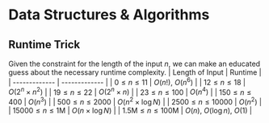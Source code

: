 # Data Structures & Algorithms

## Runtime Trick
Given the constraint for the length of the input $n$, we can make an educated guess about the necessary runtime complexity.
| Length of Input  | Runtime |
| ------------- | ------------- |
| $0\leq n\leq11$  | $O(n!),~O(n^6)$  |
| $12\leq n\leq18$ | $O(2^n\times n^2)$  |
| $19\leq n\leq22$ | $O(2^n\times n)$ |
| $23\leq n\leq100$ | $O(n^4)$ |
| $150\leq n\leq400$ | $O(n^3)$ |
| $500\leq n\leq2000$ | $O(n^2\times \log N)$ |
| $2500\leq n\leq10000$ | $O(n^2)$ |
| $15000\leq n\leq1 \text{M}$ | $O(n\times \log N)$ |
| $1.5\text{M}\leq n\leq100 \text{M}$ | $O(n),~O(\log n),~O(1)$ |